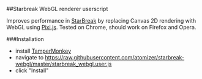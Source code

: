 ##Starbreak WebGL renderer userscript

Improves performance in [StarBreak](http://www.starbreak.com/) by replacing Canvas 2D rendering with WebGL using [Pixi.js](https://github.com/GoodBoyDigital/pixi.js). Tested on Chrome, should work on Firefox and Opera.

###Installation

- install [TamperMonkey](https://chrome.google.com/webstore/detail/tampermonkey/dhdgffkkebhmkfjojejmpbldmpobfkfo)
- navigate to https://raw.githubusercontent.com/atomizer/starbreak-webgl/master/starbreak_webgl.user.js
- click "Install"
